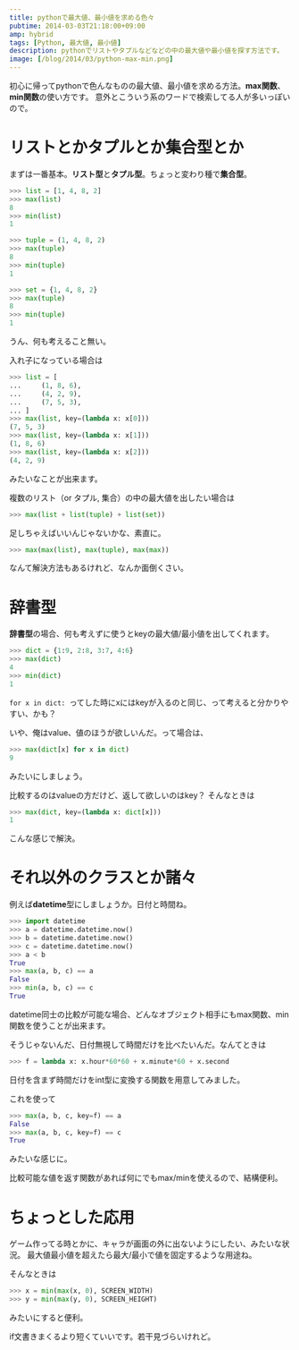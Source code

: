 ```yaml
---
title: pythonで最大値、最小値を求める色々
pubtime: 2014-03-03T21:18:00+09:00
amp: hybrid
tags: [Python, 最大値, 最小値]
description: pythonでリストやタプルなどなどの中の最大値や最小値を探す方法です。
image: [/blog/2014/03/python-max-min.png]
---
```


初心に帰ってpythonで色んなものの最大値、最小値を求める方法。**max関数**、**min関数**の使い方です。
意外とこういう系のワードで検索してる人が多いっぽいので。

# リストとかタプルとか集合型とか
まずは一番基本。<b>リスト型</b>と<b>タプル型</b>。ちょっと変わり種で<b>集合型</b>。
``` python
>>> list = [1, 4, 8, 2]
>>> max(list)
8
>>> min(list)
1

>>> tuple = (1, 4, 8, 2)
>>> max(tuple)
8
>>> min(tuple)
1

>>> set = {1, 4, 8, 2}
>>> max(tuple)
8
>>> min(tuple)
1
```
うん、何も考えること無い。

入れ子になっている場合は
``` python
>>> list = [
... 	(1, 8, 6),
... 	(4, 2, 9),
... 	(7, 5, 3),
... ]
>>> max(list, key=(lambda x: x[0]))
(7, 5, 3)
>>> max(list, key=(lambda x: x[1]))
(1, 8, 6)
>>> max(list, key=(lambda x: x[2]))
(4, 2, 9)
```
みたいなことが出来ます。

複数のリスト（or タプル, 集合）の中の最大値を出したい場合は
``` python
>>> max(list + list(tuple) + list(set))
```
足しちゃえばいいんじゃないかな、素直に。

``` python
>>> max(max(list), max(tuple), max(max))
```
なんて解決方法もあるけれど、なんか面倒くさい。

# 辞書型
**辞書型**の場合、何も考えずに使うとkeyの最大値/最小値を出してくれます。
``` python
>>> dict = {1:9, 2:8, 3:7, 4:6}
>>> max(dict)
4
>>> min(dict)
1
```
`for x in dict: `ってした時にxにはkeyが入るのと同じ、って考えると分かりやすい、かも？

いや、俺はvalue、値のほうが欲しいんだ。って場合は、
``` python
>>> max(dict[x] for x in dict)
9
```
みたいにしましょう。

比較するのはvalueの方だけど、返して欲しいのはkey？ そんなときは
``` python
>>> max(dict, key=(lambda x: dict[x]))
1
```
こんな感じで解決。

# それ以外のクラスとか諸々
例えば**datetime**型にしましょうか。日付と時間ね。
``` python
>>> import datetime
>>> a = datetime.datetime.now()
>>> b = datetime.datetime.now()
>>> c = datetime.datetime.now()
>>> a < b
True
>>> max(a, b, c) == a
False
>>> min(a, b, c) == c
True
```
datetime同士の比較が可能な場合、どんなオブジェクト相手にもmax関数、min関数を使うことが出来ます。

そうじゃないんだ、日付無視して時間だけを比べたいんだ。なんてときは
``` python
>>> f = lambda x: x.hour*60*60 + x.minute*60 + x.second
```
日付を含まず時間だけをint型に変換する関数を用意してみました。

これを使って
``` python
>>> max(a, b, c, key=f) == a
False
>>> max(a, b, c, key=f) == c
True
```
みたいな感じに。

比較可能な値を返す関数があれば何にでもmax/minを使えるので、結構便利。

# ちょっとした応用
ゲーム作ってる時とかに、キャラが画面の外に出ないようにしたい、みたいな状況。
最大値最小値を超えたら最大/最小で値を固定するような用途ね。

そんなときは
``` python
>>> x = min(max(x, 0), SCREEN_WIDTH)
>>> y = min(max(y, 0), SCREEN_HEIGHT)
```
みたいにすると便利。

if文書きまくるより短くていいです。若干見づらいけれど。

